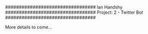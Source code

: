 #################################
Ian Handshy
#################################
Project: 2 - Twitter Bot
#################################

More details to come...